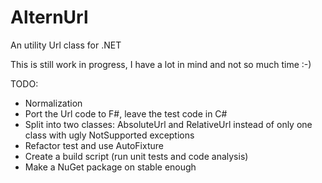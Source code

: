 AlternUrl
=========

An utility Url class for .NET

This is still work in progress, I have a lot in mind and not so much time :-)

TODO:
- Normalization
- Port the Url code to F#, leave the test code in C#
- Split into two classes: AbsoluteUrl and RelativeUrl instead of only one class with ugly NotSupported exceptions
- Refactor test and use AutoFixture
- Create a build script (run unit tests and code analysis)
- Make a NuGet package on stable enough
